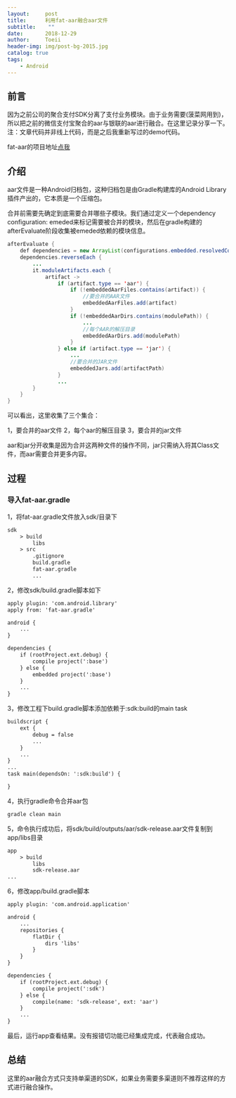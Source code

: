 ```yaml
---
layout:     post
title:      利用fat-aar融合aar文件
subtitle:    ""
date:       2018-12-29
author:     Toeii
header-img: img/post-bg-2015.jpg
catalog: true
tags:
    - Android
---
```


## 前言
因为之前公司的聚合支付SDK分离了支付业务模块。由于业务需要(菠菜网用到)，所以把之前的微信支付宝聚合的aar与银联的aar进行融合。在这里记录分享一下。注：文章代码并非线上代码，而是之后我重新写过的demo代码。

fat-aar的项目地址[点我](https://github.com/adwiv/android-fat-aar)

## 介绍
aar文件是一种Android归档包，这种归档包是由Gradle构建库的Android Library插件产出的，它本质是一个压缩包。

合并前需要先确定到底需要合并哪些子模块。我们通过定义一个dependency configuration: emeded来标记需要被合并的模块，然后在gradle构建的afterEvaluate阶段收集被emeded依赖的模块信息。
```java
afterEvaluate {
    def dependencies = new ArrayList(configurations.embedded.resolvedConfiguration.firstLevelModuleDependencies)
    dependencies.reverseEach {
        ...
        it.moduleArtifacts.each {
            artifact ->
                if (artifact.type == 'aar') {
                    if (!embeddedAarFiles.contains(artifact)) {
                        //要合并的AAR文件
                        embeddedAarFiles.add(artifact)
                    }
                    if (!embeddedAarDirs.contains(modulePath)) {
                        ...
                        //每个AAR的解压目录
                        embeddedAarDirs.add(modulePath)
                    }
                } else if (artifact.type == 'jar') {
                    ...
                    //要合并的JAR文件
                    embeddedJars.add(artifactPath)
                } 
                ...
        }
    }
}
```

可以看出，这里收集了三个集合：

1，要合并的aar文件
2，每个aar的解压目录
3，要合并的jar文件

aar和jar分开收集是因为合并这两种文件的操作不同，jar只需纳入将其Class文件，而aar需要合并更多内容。

## 过程

### 导入fat-aar.gradle

1，将fat-aar.gradle文件放入sdk/目录下

```XML
sdk
    > build
        libs
    > src
        .gitignore
        build.gradle
        fat-aar.gradle
        ...
```

2，修改sdk/build.gradle脚本如下

```XML
apply plugin: 'com.android.library'
apply from: 'fat-aar.gradle'

android {
    ...
}

dependencies {
    if (rootProject.ext.debug) {
        compile project(':base')
    } else {
        embedded project(':base')
    }
    ...
}
```

3，修改工程下build.gradle脚本添加依赖于:sdk:build的main task

```XML
buildscript {
    ext {
        debug = false
        ...
    }
    ...
}
...
task main(dependsOn: ':sdk:build') {

}
```

4，执行gradle命令合并aar包

```XML
gradle clean main
```

5，命令执行成功后，将sdk/build/outputs/aar/sdk-release.aar文件复制到app/libs目录

```XML
app
    > build
        libs
        sdk-release.aar
...
```

6，修改app/build.gradle脚本

```XML
apply plugin: 'com.android.application'

android {
    ...
    repositories {
        flatDir {
            dirs 'libs'
        }
    }
}

dependencies {
    if (rootProject.ext.debug) {
        compile project(':sdk')
    } else {
        compile(name: 'sdk-release', ext: 'aar')
    }
    ...
}
```

最后，运行app查看结果。没有报错切功能已经集成完成，代表融合成功。

## 总结

这里的aar融合方式只支持单渠道的SDK，如果业务需要多渠道则不推荐这样的方式进行融合操作。
















